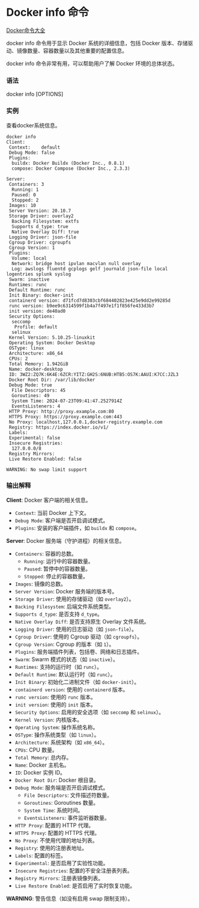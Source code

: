 # Docker info 命令

[Docker命令大全](./docker-command-manual.md)

docker info 命令用于显示 Docker 系统的详细信息，包括 Docker 版本、存储驱动、镜像数量、容器数量以及其他重要的配置信息。

docker info 命令非常有用，可以帮助用户了解 Docker 环境的总体状态。

### 语法
docker info [OPTIONS]

### 实例
查看docker系统信息。

```shell
docker info
Client:
 Context:    default
 Debug Mode: false
 Plugins:
  buildx: Docker Buildx (Docker Inc., 0.8.1)
  compose: Docker Compose (Docker Inc., 2.3.3)

Server:
 Containers: 3
  Running: 1
  Paused: 0
  Stopped: 2
 Images: 10
 Server Version: 20.10.7
 Storage Driver: overlay2
  Backing Filesystem: extfs
  Supports d_type: true
  Native Overlay Diff: true
 Logging Driver: json-file
 Cgroup Driver: cgroupfs
 Cgroup Version: 1
 Plugins:
  Volume: local
  Network: bridge host ipvlan macvlan null overlay
  Log: awslogs fluentd gcplogs gelf journald json-file local logentries splunk syslog
 Swarm: inactive
 Runtimes: runc
 Default Runtime: runc
 Init Binary: docker-init
 containerd version: d71fcd7d8303cbf684402823e425e9dd2e99285d
 runc version: b9ee9c6314599f1b4a7f497e1f1f856fe433d3b7
 init version: de40ad0
 Security Options:
  seccomp
   Profile: default
  selinux
 Kernel Version: 5.10.25-linuxkit
 Operating System: Docker Desktop
 OSType: linux
 Architecture: x86_64
 CPUs: 2
 Total Memory: 1.942GiB
 Name: docker-desktop
 ID: 3WZ2:ZQ7K:6K4E:6ZCR:YITZ:GH2S:6NUB:HTB5:OS7K:AAUI:K7CC:JZL3
 Docker Root Dir: /var/lib/docker
 Debug Mode: true
  File Descriptors: 45
  Goroutines: 49
  System Time: 2024-07-23T09:41:47.2527914Z
  EventsListeners: 4
 HTTP Proxy: http://proxy.example.com:80
 HTTPS Proxy: https://proxy.example.com:443
 No Proxy: localhost,127.0.0.1,docker-registry.example.com
 Registry: https://index.docker.io/v1/
 Labels:
 Experimental: false
 Insecure Registries:
  127.0.0.0/8
 Registry Mirrors:
 Live Restore Enabled: false

WARNING: No swap limit support
```

### 输出解释
**Client**: Docker 客户端的相关信息。

+ `Context`: 当前 Docker 上下文。
+ `Debug Mode`: 客户端是否开启调试模式。
+ `Plugins`: 安装的客户端插件，如 `buildx` 和 `compose`。

**Server**: Docker 服务端（守护进程）的相关信息。

+ `Containers`: 容器的总数。
    - `Running`: 运行中的容器数量。
    - `Paused`: 暂停中的容器数量。
    - `Stopped`: 停止的容器数量。
+ `Images`: 镜像的总数。
+ `Server Version`: Docker 服务端的版本号。
+ `Storage Driver`: 使用的存储驱动（如 `overlay2`）。
+ `Backing Filesystem`: 后端文件系统类型。
+ `Supports d_type`: 是否支持 `d_type`。
+ `Native Overlay Diff`: 是否支持原生 Overlay 文件系统。
+ `Logging Driver`: 使用的日志驱动（如 `json-file`）。
+ `Cgroup Driver`: 使用的 Cgroup 驱动（如 `cgroupfs`）。
+ `Cgroup Version`: Cgroup 的版本（如 `1`）。
+ `Plugins`: 服务端插件列表，包括卷、网络和日志插件。
+ `Swarm`: Swarm 模式的状态（如 `inactive`）。
+ `Runtimes`: 支持的运行时（如 `runc`）。
+ `Default Runtime`: 默认运行时（如 `runc`）。
+ `Init Binary`: 初始化二进制文件（如 `docker-init`）。
+ `containerd version`: 使用的 `containerd` 版本。
+ `runc version`: 使用的 `runc` 版本。
+ `init version`: 使用的 `init` 版本。
+ `Security Options`: 启用的安全选项（如 `seccomp` 和 `selinux`）。
+ `Kernel Version`: 内核版本。
+ `Operating System`: 操作系统名称。
+ `OSType`: 操作系统类型（如 `linux`）。
+ `Architecture`: 系统架构（如 `x86_64`）。
+ `CPUs`: CPU 数量。
+ `Total Memory`: 总内存。
+ `Name`: Docker 主机名。
+ `ID`: Docker 实例 ID。
+ `Docker Root Dir`: Docker 根目录。
+ `Debug Mode`: 服务端是否开启调试模式。
    - `File Descriptors`: 文件描述符数量。
    - `Goroutines`: Goroutines 数量。
    - `System Time`: 系统时间。
    - `EventsListeners`: 事件监听器数量。
+ `HTTP Proxy`: 配置的 HTTP 代理。
+ `HTTPS Proxy`: 配置的 HTTPS 代理。
+ `No Proxy`: 不使用代理的地址列表。
+ `Registry`: 使用的注册表地址。
+ `Labels`: 配置的标签。
+ `Experimental`: 是否启用了实验性功能。
+ `Insecure Registries`: 配置的不安全注册表列表。
+ `Registry Mirrors`: 注册表镜像列表。
+ `Live Restore Enabled`: 是否启用了实时恢复功能。

**WARNING**: 警告信息（如没有启用 swap 限制支持）。

